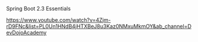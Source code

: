 Spring Boot 2.3 Essentials

https://www.youtube.com/watch?v=4Zjm-rD9FNc&list=PL0Un1HNdB4jHTXBeJ8u3Kaz0NMxuMkmOY&ab_channel=DevDojoAcademy